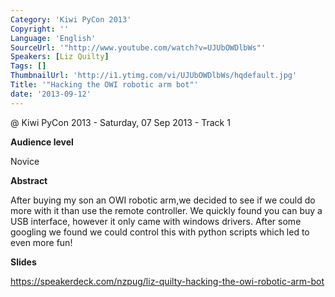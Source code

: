 ```yaml
---
Category: 'Kiwi PyCon 2013'
Copyright: ''
Language: 'English'
SourceUrl: '"http://www.youtube.com/watch?v=UJUbOWDlbWs"'
Speakers: [Liz Quilty]
Tags: []
ThumbnailUrl: 'http://i1.ytimg.com/vi/UJUbOWDlbWs/hqdefault.jpg'
Title: '"Hacking the OWI robotic arm bot"'
date: '2013-09-12'
---
```

@ Kiwi PyCon 2013 - Saturday, 07 Sep 2013 - Track 1

**Audience level**

Novice

**Abstract**

After buying my son an OWI robotic arm,we decided to see if we could do more with it than use the remote controller. We quickly found you can buy a USB interface, however it only came with windows drivers. After some googling we found we could control this with python scripts which led to even more fun!

**Slides**

https://speakerdeck.com/nzpug/liz-quilty-hacking-the-owi-robotic-arm-bot